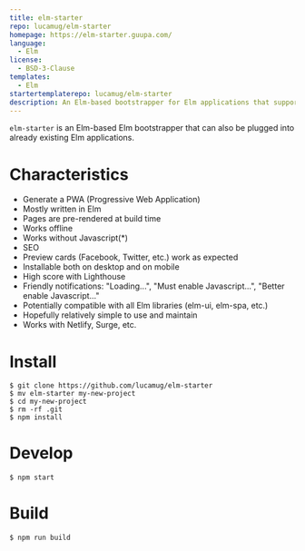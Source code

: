 ```yaml
---
title: elm-starter
repo: lucamug/elm-starter
homepage: https://elm-starter.guupa.com/
language:
  - Elm
license:
  - BSD-3-Clause
templates:
  - Elm
startertemplaterepo: lucamug/elm-starter
description: An Elm-based bootstrapper for Elm applications that supports server side rendering
---
```


`elm-starter` is an Elm-based Elm bootstrapper that can also be plugged into already existing Elm applications.

# Characteristics

* Generate a PWA (Progressive Web Application)
* Mostly written in Elm
* Pages are pre-rendered at build time
* Works offline
* Works without Javascript(\*)
* SEO
* Preview cards (Facebook, Twitter, etc.) work as expected
* Installable both on desktop and on mobile
* High score with Lighthouse
* Friendly notifications: "Loading...", "Must enable Javascript...", "Better enable Javascript..."
* Potentially compatible with all Elm libraries (elm-ui, elm-spa, etc.)
* Hopefully relatively simple to use and maintain
* Works with Netlify, Surge, etc.

# Install

```
$ git clone https://github.com/lucamug/elm-starter
$ mv elm-starter my-new-project
$ cd my-new-project
$ rm -rf .git
$ npm install
```

# Develop

```
$ npm start
```

# Build

```
$ npm run build
```
